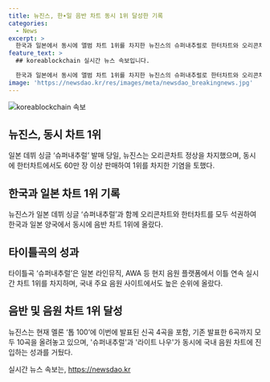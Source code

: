 ```yaml
---
title: 뉴진스, 한∙일 음반 차트 동시 1위 달성한 기록
categories:
  - News
excerpt: >
  한국과 일본에서 동시에 앨범 차트 1위를 차지한 뉴진스의 슈퍼내추럴로 한터차트와 오리콘차트를 동시에 석권하며 60만장 이상을 판매하고 있는 가수다. 타이틀곡 슈퍼내추럴은 국내외 음원 플랫폼에서 1위에 올라 상위권을 유지하고 있으며, 4곡의 신곡과 기존 6곡을 합쳐 총 10곡이 멜론 톱 100에 오르며 인기를 입증했다. 또한, 한국 가수의 일본 발표 싱글이 국내 음원 차트에 진입하는 것은 흔치 않은 일이다.
feature_text: >
  ## koreablockchain 실시간 뉴스 속보입니다.

  한국과 일본에서 동시에 앨범 차트 1위를 차지한 뉴진스의 슈퍼내추럴로 한터차트와 오리콘차트를 동시에 석권하며 60만장 이상을 판매하고 있는 가수다. 타이틀곡 슈퍼내추럴은 국내외 음원 플랫폼에서 1위에 올라 상위권을 유지하고 있으며, 4곡의 신곡과 기존 6곡을 합쳐 총 10곡이 멜론 톱 100에 오르며 인기를 입증했다. 또한, 한국 가수의 일본 발표 싱글이 국내 음원 차트에 진입하는 것은 흔치 않은 일이다.
image: 'https://newsdao.kr/res/images/meta/newsdao_breakingnews.jpg'
---
```


<p><img src="https://newsdao.kr/res/images/meta/newsdao_breakingnews.jpg" alt="koreablockchain 속보" /></p>

<h2 data-ke-size="size26">뉴진스, 동시 차트 1위</h2>

<p data-ke-size="size16">일본 데뷔 싱글 ‘슈퍼내추럴’ 발매 당일, 뉴진스는 오리콘차트 정상을 차지했으며, 동시에 한터차트에서도 60만 장 이상 판매하여 1위를 차지한 기염을 토했다.</p>

<h2 data-ke-size="size26">한국과 일본 차트 1위 기록</h2>

<p data-ke-size="size16">뉴진스가 일본 데뷔 싱글 ‘슈퍼내추럴’과 함께 오리콘차트와 한터차트를 모두 석권하여 한국과 일본 양국에서 동시에 음반 차트 1위에 올랐다.</p>

<h2 data-ke-size="size26">타이틀곡의 성과</h2>

<p data-ke-size="size16">타이틀곡 ‘슈퍼내추럴’은 일본 라인뮤직, AWA 등 현지 음원 플랫폼에서 이틀 연속 실시간 차트 1위를 차지하며, 국내 주요 음원 사이트에서도 높은 순위에 올랐다.</p>

<h2 data-ke-size="size26">음반 및 음원 차트 1위 달성</h2>

<p data-ke-size="size16">뉴진스는 현재 멜론 ‘톱 100’에 이번에 발표된 신곡 4곡을 포함, 기존 발표한 6곡까지 모두 10곡을 올려놓고 있으며, '슈퍼내추럴'과 '라이트 나우'가 동시에 국내 음원 차트에 진입하는 성과를 거뒀다.</p>
실시간 뉴스 속보는, <a href="https://newsdao.kr" rel="dofollow">https://newsdao.kr</a>


